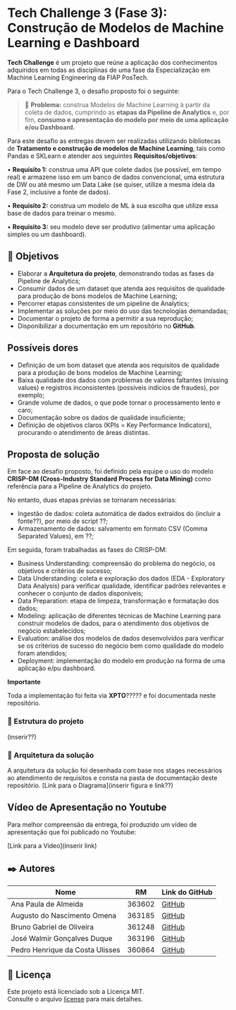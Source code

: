 # Tech Challenge 3 (Fase 3): Construção de Modelos de Machine Learning e Dashboard


**Tech Challenge** é um projeto que reúne a aplicação dos conhecimentos adquiridos em todas as disciplinas de uma fase da Especialização em Machine Learning Engineering da FIAP PosTech.

Para o Tech Challenge 3, o desafio proposto foi o seguinte:

> 📢 **Problema:** construa Modelos de Machine Learning à partir da coleta de dados, cumprindo as **etapas da Pipeline de Analytics** e, por fim, **consumo e apresentação do modelo por meio de uma aplicação e/ou Dashboard.**

Para este desafio as entregas devem ser realizadas utilizando bibliotecas de **Tratamento e construção de modelos de Machine Learning**, tais como Pandas e SKLearn e atender aos seguintes **Requisitos/objetivos**:

• **Requisito 1:** construa uma API que colete dados (se possível, em tempo real) e armazene isso em um banco de dados convencional, uma estrutura de DW ou até mesmo um Data Lake (se quiser, utilize a mesma ideia da Fase 2, inclusive a fonte de dados).

• **Requisito 2:** construa um modelo de ML à sua escolha que utilize essa base de dados para treinar o mesmo.

• **Requisito 3:** seu modelo deve ser produtivo (alimentar uma aplicação simples ou um dashboard).

## 📌 Objetivos

- Elaborar a **Arquitetura do projeto**, demonstrando todas as fases da Pipeline de Analytics;
- Consumir dados de um dataset que atenda aos requisitos de qualidade para produção de bons modelos de Machine Learning;
- Percorrer etapas consistentes de um pipeline de Analytics;
- Implementar as soluções por meio do uso das tecnologias demandadas;
- Documentar o projeto de forma a permitir a sua reprodução;
- Disponibilizar a documentação em um repositório no **GitHub**.

## Possíveis dores

- Definição de um bom dataset que atenda aos requisitos de qualidade para a produção de bons modelos de Machine Learning;
- Baixa qualidade dos dados com problemas de valores faltantes (missing values) e registros inconsistentes (possíveis indícios de fraudes), por exemplo;
- Grande volume de dados, o que pode tornar o processamento lento e caro;
- Documentação sobre os dados de qualidade insuficiente;
- Definição de objetivos claros (KPIs = Key Performance Indicators), procurando o atendimento de áreas distintas.

## Proposta de solução

Em face ao desafio proposto, foi definido pela equipe o uso do modelo **CRISP-DM (Cross-Industry Standard Process for Data Mining)** como referência para a Pipeline de Analytics do projeto.

No entanto, duas etapas prévias se tornaram necessárias:

- Ingestão de dados: coleta automática de dados extraídos do (incluir a fonte??), por meio de script ??;
- Armazenamento de dados: salvamento em formato CSV (Comma Separated Values), em ??;

Em seguida, foram trabalhadas as fases do CRISP-DM:

- Business Understanding: compreensão do problema do negócio, os objetivos e critérios de sucesso;
- Data Understanding: coleta e exploração dos dados (EDA - Exploratory Data Analysis) para verificar qualidade, identificar padrões relevantes e conhecer o conjunto de dados disponíveis;
- Data Preparation: etapa de limpeza, transformação e formatação dos dados;
- Modeling: aplicação de diferentes técnicas de Machine Learning para construir modelos de dados, para o atendimento dos objetivos de negócio estabelecidos;
- Evaluation: análise dos modelos de dados desenvolvidos para verificar se os critérios de sucesso do negócio bem como qualidade do modelo foram atendidos;
- Deployment: implementação do modelo em produção na forma de uma aplicação e/pu dashboard.

**Importante**

Toda a implementação foi feita via **XPTO**?????  e foi documentada neste repositório.



### 📂 Estrutura do projeto

(inserir??)


### 🔩 Arquitetura da solução

A arquitetura da solução foi desenhada com base nos stages necessários ao atendimento de requisitos e consta na pasta de documentação deste repositório. [Link para o Diagrama](inserir figura e link??)


## Vídeo de Apresentação no Youtube
Para melhor compreensão da entrega, foi produzido um vídeo de apresentação que foi publicado no Youtube:

[Link para a Vídeo](inserir link)


## ✒️ Autores

| Nome                            |   RM    | Link do GitHub                                      |
|---------------------------------|---------|-----------------------------------------------------|
| Ana Paula de Almeida            | 363602  | [GitHub](https://github.com/Ana9873P)               |
| Augusto do Nascimento Omena     | 363185  | [GitHub](https://github.com/AugustoOmena)           |
| Bruno Gabriel de Oliveira       | 361248  | [GitHub](https://github.com/brunogabrieldeoliveira) |
| José Walmir Gonçalves Duque     | 363196  | [GitHub](https://github.com/WALMIRDUQUE)            |
| Pedro Henrique da Costa Ulisses | 360864  | [GitHub](https://github.com/ordepzero)              |

## 📄 Licença

Este projeto está licenciado sob a Licença MIT.  
Consulte o arquivo [license](docs/license/license.txt)  para mais detalhes.